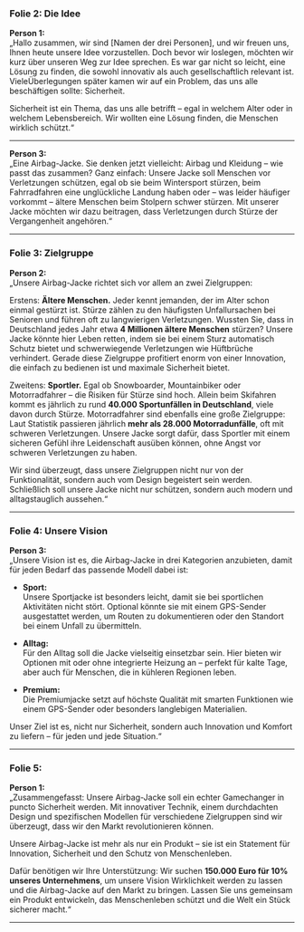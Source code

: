 ### **Folie 2: Die Idee**  
**Person 1:**  
„Hallo zusammen, wir sind [Namen der drei Personen], und wir freuen uns, Ihnen heute unsere Idee vorzustellen. Doch bevor wir loslegen, möchten wir kurz über unseren Weg zur Idee sprechen. Es war gar nicht so leicht, eine Lösung zu finden, die sowohl innovativ als auch gesellschaftlich relevant ist. VieleÜberlegungen später kamen wir auf ein Problem, das uns alle beschäftigen sollte: Sicherheit.  

Sicherheit ist ein Thema, das uns alle betrifft – egal in welchem Alter oder in welchem Lebensbereich. Wir wollten eine Lösung finden, die Menschen wirklich schützt.“  

---

**Person 3:**  
„Eine Airbag-Jacke. Sie denken jetzt vielleicht: Airbag und Kleidung – wie passt das zusammen? Ganz einfach: Unsere Jacke soll Menschen vor Verletzungen schützen, egal ob sie beim Wintersport stürzen, beim Fahrradfahren eine unglückliche Landung haben oder – was leider häufiger vorkommt – ältere Menschen beim Stolpern schwer stürzen. Mit unserer Jacke möchten wir dazu beitragen, dass Verletzungen durch Stürze der Vergangenheit angehören.“  

---

### **Folie 3: Zielgruppe**  
**Person 2:**  
„Unsere Airbag-Jacke richtet sich vor allem an zwei Zielgruppen:  

Erstens: **Ältere Menschen.** Jeder kennt jemanden, der im Alter schon einmal gestürzt ist. Stürze zählen zu den häufigsten Unfallursachen bei Senioren und führen oft zu langwierigen Verletzungen. Wussten Sie, dass in Deutschland jedes Jahr etwa **4 Millionen ältere Menschen** stürzen? Unsere Jacke könnte hier Leben retten, indem sie bei einem Sturz automatisch Schutz bietet und schwerwiegende Verletzungen wie Hüftbrüche verhindert. Gerade diese Zielgruppe profitiert enorm von einer Innovation, die einfach zu bedienen ist und maximale Sicherheit bietet.  

Zweitens: **Sportler.** Egal ob Snowboarder, Mountainbiker oder Motorradfahrer – die Risiken für Stürze sind hoch. Allein beim Skifahren kommt es jährlich zu rund **40.000 Sportunfällen in Deutschland**, viele davon durch Stürze. Motorradfahrer sind ebenfalls eine große Zielgruppe: Laut Statistik passieren jährlich **mehr als 28.000 Motorradunfälle**, oft mit schweren Verletzungen. Unsere Jacke sorgt dafür, dass Sportler mit einem sicheren Gefühl ihre Leidenschaft ausüben können, ohne Angst vor schweren Verletzungen zu haben.  

Wir sind überzeugt, dass unsere Zielgruppen nicht nur von der Funktionalität, sondern auch vom Design begeistert sein werden. Schließlich soll unsere Jacke nicht nur schützen, sondern auch modern und alltagstauglich aussehen.“  

---

### **Folie 4: Unsere Vision**  
**Person 3:**  
„Unsere Vision ist es, die Airbag-Jacke in drei Kategorien anzubieten, damit für jeden Bedarf das passende Modell dabei ist:  

- **Sport:**  
  Unsere Sportjacke ist besonders leicht, damit sie bei sportlichen Aktivitäten nicht stört. Optional könnte sie mit einem GPS-Sender ausgestattet werden, um Routen zu dokumentieren oder den Standort bei einem Unfall zu übermitteln.  

- **Alltag:**  
  Für den Alltag soll die Jacke vielseitig einsetzbar sein. Hier bieten wir Optionen mit oder ohne integrierte Heizung an – perfekt für kalte Tage, aber auch für Menschen, die in kühleren Regionen leben.  

- **Premium:**  
  Die Premiumjacke setzt auf höchste Qualität mit smarten Funktionen wie einem GPS-Sender oder besonders langlebigen Materialien.  

Unser Ziel ist es, nicht nur Sicherheit, sondern auch Innovation und Komfort zu liefern – für jeden und jede Situation.“  

---

### **Folie 5:**  
**Person 1:**  
„Zusammengefasst: Unsere Airbag-Jacke soll ein echter Gamechanger in puncto Sicherheit werden. Mit innovativer Technik, einem durchdachten Design und spezifischen Modellen für verschiedene Zielgruppen sind wir überzeugt, dass wir den Markt revolutionieren können.  

Unsere Airbag-Jacke ist mehr als nur ein Produkt – sie ist ein Statement für Innovation, Sicherheit und den Schutz von Menschenleben.  

Dafür benötigen wir Ihre Unterstützung: Wir suchen **150.000 Euro für 10% unseres Unternehmens**, um unsere Vision Wirklichkeit werden zu lassen und die Airbag-Jacke auf den Markt zu bringen. Lassen Sie uns gemeinsam ein Produkt entwickeln, das Menschenleben schützt und die Welt ein Stück sicherer macht.“  

---

